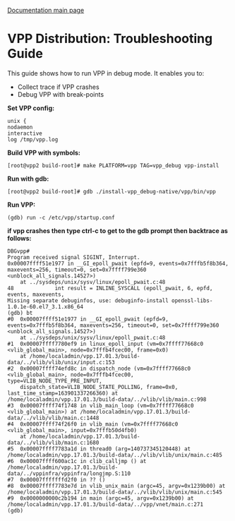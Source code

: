 [Documentation main page](https://frinxio.github.io/Frinx-docs/)
# VPP Distribution: Troubleshooting Guide

This guide shows how to run VPP in debug mode. It enables you to:

*   Collect trace if VPP crashes 
*   Debug VPP with break-points 

**Set VPP config:**

    unix {
    nodaemon
    interactive
    log /tmp/vpp.log
    

**Build VPP with symbols:**

    [root@vpp2 build-root]# make PLATFORM=vpp TAG=vpp_debug vpp-install
    

**Run with gdb:**

    [root@vpp2 build-root]# gdb ./install-vpp_debug-native/vpp/bin/vpp
    

**Run VPP:**

    (gdb) run -c /etc/vpp/startup.conf
    

**if vpp crashes then type ctrl-c to get to the gdb prompt then backtrace as follows:**

    DBGvpp#
    Program received signal SIGINT, Interrupt.
    0x00007ffff51e1977 in __GI_epoll_pwait (epfd=9, events=0x7fffb5f8b364, maxevents=256, timeout=0, set=0x7ffff799e360 <unblock_all_signals.14527>)
        at ../sysdeps/unix/sysv/linux/epoll_pwait.c:48
    48             int result = INLINE_SYSCALL (epoll_pwait, 6, epfd, events, maxevents,
    Missing separate debuginfos, use: debuginfo-install openssl-libs-1.0.1e-60.el7_3.1.x86_64
    (gdb) bt
    #0  0x00007ffff51e1977 in __GI_epoll_pwait (epfd=9, events=0x7fffb5f8b364, maxevents=256, timeout=0, set=0x7ffff799e360 <unblock_all_signals.14527>)
        at ../sysdeps/unix/sysv/linux/epoll_pwait.c:48
    #1  0x00007ffff7780ef9 in linux_epoll_input (vm=0x7ffff77668c0 <vlib_global_main>, node=0x7fffb4fcec00, frame=0x0)
        at /home/localadmin/vpp.17.01.3/build-data/../vlib/vlib/unix/input.c:153
    #2  0x00007ffff74efd8c in dispatch_node (vm=0x7ffff77668c0 <vlib_global_main>, node=0x7fffb4fcec00, type=VLIB_NODE_TYPE_PRE_INPUT,
        dispatch_state=VLIB_NODE_STATE_POLLING, frame=0x0, last_time_stamp=163901337266360) at /home/localadmin/vpp.17.01.3/build-data/../vlib/vlib/main.c:998
    #3  0x00007ffff74f1748 in vlib_main_loop (vm=0x7ffff77668c0 <vlib_global_main>) at /home/localadmin/vpp.17.01.3/build-data/../vlib/vlib/main.c:1448
    #4  0x00007ffff74f26f0 in vlib_main (vm=0x7ffff77668c0 <vlib_global_main>, input=0x7fffb50d4fb0)
        at /home/localadmin/vpp.17.01.3/build-data/../vlib/vlib/main.c:1680
    #5  0x00007ffff7783a1d in thread0 (arg=140737345120448) at /home/localadmin/vpp.17.01.3/build-data/../vlib/vlib/unix/main.c:485
    #6  0x00007ffff600ac1c in clib_calljmp () at /home/localadmin/vpp.17.01.3/build-data/../vppinfra/vppinfra/longjmp.S:110
    #7  0x00007fffffffd2f0 in ?? ()
    #8  0x00007ffff7783e7d in vlib_unix_main (argc=45, argv=0x1239b00) at /home/localadmin/vpp.17.01.3/build-data/../vlib/vlib/unix/main.c:545
    #9  0x0000000000c2b194 in main (argc=45, argv=0x1239b00) at /home/localadmin/vpp.17.01.3/build-data/../vpp/vnet/main.c:271
    (gdb)
